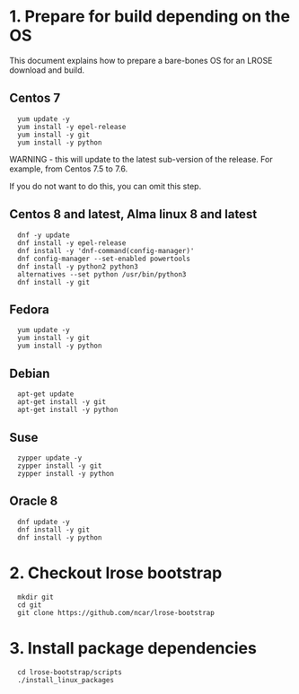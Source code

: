 # 1. Prepare for build depending on the OS

This document explains how to prepare a bare-bones OS for an LROSE download and build.

## Centos 7

```
  yum update -y
  yum install -y epel-release
  yum install -y git
  yum install -y python
```

WARNING - this will update to the latest sub-version of the release.
For example, from Centos 7.5 to 7.6.

If you do not want to do this, you can omit this step.

## Centos 8 and latest, Alma linux 8 and latest

```
  dnf -y update
  dnf install -y epel-release
  dnf install -y 'dnf-command(config-manager)'
  dnf config-manager --set-enabled powertools
  dnf install -y python2 python3
  alternatives --set python /usr/bin/python3
  dnf install -y git
```

## Fedora

```
  yum update -y
  yum install -y git
  yum install -y python
```

## Debian

```
  apt-get update
  apt-get install -y git
  apt-get install -y python
```

## Suse

```
  zypper update -y
  zypper install -y git
  zypper install -y python
```

## Oracle 8

```
  dnf update -y
  dnf install -y git
  dnf install -y python
```

# 2. Checkout lrose bootstrap

```
  mkdir git
  cd git
  git clone https://github.com/ncar/lrose-bootstrap
```

# 3. Install package dependencies

```
  cd lrose-bootstrap/scripts
  ./install_linux_packages
```



